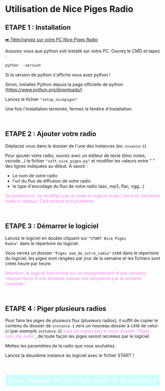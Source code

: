 # Utilisation de Nice Piges Radio


## ETAPE 1 : Installation

[➡️ Téléchargez sur votre PC Nice Piges Radio](https://github.com/valuthringer/Nice-Piges-Radio-Soft/archive/refs/heads/main.zip)

Assurez-vous que python soit installé sur votre PC. Ouvrez le CMD et tapez :
```python
python --version
```
Si la version de python s'affiche vous avez python !

Sinon, installez Python depuis la page officielle de python (https://www.python.org/downloads/)

Lancez le fichier <code>"setup_nicepiges"</code>

Une fois l'installation terminée, fermez la fenêtre d'installation.

<br>


## ETAPE 2 : Ajouter votre radio

Déplacez vous dans le dossier de l'une des instances (ex: <code>insance-1</code>)

Pour ajouter votre radio, ouvrez avec un éditeur de texte (bloc notes, vscode...) 
le fichier <code>"soft_nice_piges.py"</code> et modifier les valeurs entre " " des lignes indiquées au début.
A savoir :
- Le nom de votre radio 
- l'url du flux de diffusion de votre radio
- le type d'encodage du flux de votre radio (aac, mp3, flac, ogg...)

<span style="color:violet;">De préférence, ne modifiez pas le code du logiciel à part ces trois éléments listés ci-dessus. Celà évitera tout problème.</span>

<br>

## ETAPE 3 : Démarrer le logiciel

Lancez le logiciel en double cliquant sur <code>"START Nice Piges Radio"</code> dans le répertoire du logiciel.

Vous verrez un dossier <code>"Piges nom_de_votre_radio"</code> créé dans le répertoire du logiciel, les piges sont 
rangées par jour de la semaine et les fichiers sont créés heure par heure.

<span style="color:violet;">Attention, le logiciel fonctionne sur un enregistrement d'une semaine, chaque heure d'une semaine passée
est remplacée par la semaine courante !</span>

<br>

## ETAPE 4 : Piger plusieurs radios

Pour faire les piges de plusieurs flux (plusieurs radios), il suffit de copier le contenu du dossier de <code>instance-1</code> vers un nouveau dossier à côté de celui-ci (par exemple <code>instance-2</code>) <span style="color:violet;"> mais ne copiez pas le sous-dossier "Piges nom_de_radio"</span>, de toute façon les piges seront recréées par le logiciel.

Mettez les paramètres de la radio que vous souhaitez.

Lancez la deuxième instance du logiciel avec le fichier START !

<br>
<br>

<span style="color:white; font-size:18px; border:solid white 1px; padding:8px; text-align:center; background-color:rgb(13,255,251,0.2); "> Bonne utilisation de "Nice Piges Radio"
by @valuthringer </span>